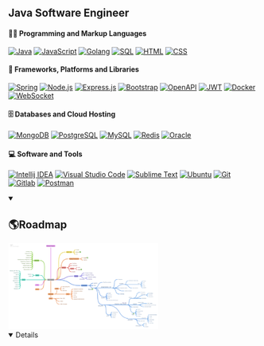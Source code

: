 <h2>Java Software Engineer</h2>

<h4>👨‍💻 Programming and Markup Languages</h4>
<p>
    <a href="#"><img alt="Java" src="https://custom-icon-badges.demolab.com/badge/-Java-004A43?logo=java-icon-01"></a>
    <a href="#"><img alt="JavaScript" src="https://custom-icon-badges.demolab.com/badge/-JavaScript-004A43?logo=javascript-icon-02"></a>
    <a href="#"><img alt="Golang" src="https://custom-icon-badges.demolab.com/badge/-Golang-004A43?logo=golang-icon-03"></a>
    <a href="#"><img alt="SQL" src="https://custom-icon-badges.demolab.com/badge/-SQL-004A43?logo=sql-icon-04"></a>
    <a href="#"><img alt="HTML" src="https://custom-icon-badges.demolab.com/badge/-HTML-004A43?logo=html-icon-05"></a>
    <a href="#"><img alt="CSS" src="https://custom-icon-badges.demolab.com/badge/-CSS-004A43?logo=css-icon-06"></a>
</p>

<h4>🧰 Frameworks, Platforms and Libraries</h4>
<p>
    <a href="#"><img alt="Spring" src="https://custom-icon-badges.demolab.com/badge/-Spring-004A43?logo=spring-icon-07"></a>
    <a href="#"><img alt="Node.js" src="https://custom-icon-badges.demolab.com/badge/-NodeJS-004A43?logo=nodejs-icon-08"></a>
    <a href="#"><img alt="Express.js" src="https://custom-icon-badges.demolab.com/badge/-Express-004A43?logo=express-icon-09"></a>
    <a href="#"><img alt="Bootstrap" src="https://custom-icon-badges.demolab.com/badge/-Bootstrap-004A43?logo=bootstrap-icon-10"></a>
    <a href="#"><img alt="OpenAPI" src="https://custom-icon-badges.demolab.com/badge/-OpenAPI-004A43?logo=openapi-icon-11"></a>
    <a href="#"><img alt="JWT" src="https://custom-icon-badges.demolab.com/badge/-JWT-004A43?logo=jwt-icon-12"></a>
    <a href="#"><img alt="Docker" src="https://custom-icon-badges.demolab.com/badge/-Docker-004A43?logo=docker-icon-13"></a>
    <a href="#"><img alt="WebSocket" src="https://custom-icon-badges.demolab.com/badge/-WebSocket-004A43?logo=websocket-icon-14&logoColor=white"></a>
</p>

<h4>🗄️ Databases and Cloud Hosting</h4>
<p>
    <a href="#"><img alt="MongoDB" src ="https://custom-icon-badges.demolab.com/badge/-MongoDB-004A43?logo=mongodb-icon-15"></a>
    <a href="#"><img alt="PostgreSQL" src ="https://custom-icon-badges.demolab.com/badge/-Postgres-004A43?logo=postgres-icon-16"><a>
    <a href="#"><img alt="MySQL" src="https://custom-icon-badges.demolab.com/badge/-MySQL-004A43?logo=mysql-icon-17"></a>
    <a href="#"><img alt="Redis" src ="https://custom-icon-badges.demolab.com/badge/-Redis-004A43?logo=redis-icon-18"></a>
    <a href="#"><img alt="Oracle" src ="https://custom-icon-badges.demolab.com/badge/-Oracle-004A43?logo=oracle-icon-19"></a>
</p>

<h4>💻 Software and Tools</h4>
<p>
    <a href="#"><img alt="Intellij IDEA" src="https://custom-icon-badges.demolab.com/badge/-Intellij-004A43?logo=intellij-icon-20"></a>
    <a href="#"><img alt="Visual Studio Code" src="https://custom-icon-badges.demolab.com/badge/-VS%20Code-004A43?logo=vscode-icon-21"></a>
    <a href="#"><img alt="Sublime Text" src="https://custom-icon-badges.demolab.com/badge/-Sublime-004A43?logo=sublime-icon-22"></a>
    <a href="#"><img alt="Ubuntu" src="https://custom-icon-badges.demolab.com/badge/-Ubuntu-004A43?logo=ubuntu-icon-23"></a>
    <a href="#"><img alt="Git" src="https://custom-icon-badges.demolab.com/badge/-Git-004A43?logo=git-icon-24"></a>
    <a href="#"><img alt="Gitlab" src="https://custom-icon-badges.demolab.com/badge/-Gitlab-004A43?logo=gitlab-icon-25"></a>
    <a href="#"><img alt="Postman" src="https://custom-icon-badges.demolab.com/badge/-Postman-004A43?logo=postman-icon-26"></a>
</p>

<details open> 
  <summary>
    <h2>&#x1F30E;Roadmap</h2>
  </summary>
        <img src="./assets/roadmap.png" width="60%" height="60%">
<details open> 